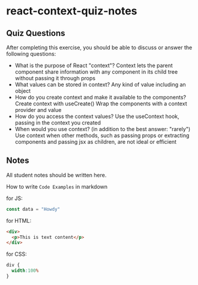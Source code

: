 # react-context-quiz-notes

## Quiz Questions

After completing this exercise, you should be able to discuss or answer the following questions:

- What is the purpose of React "context"?
Context lets the parent component share information with any component in its child tree without passing it through props
- What values can be stored in context?
Any kind of value including an object
- How do you create context and make it available to the components?
Create context with useCreate()
Wrap the components with a context provider and value
  <!-- <ContextProvider value={data}> -->
- How do you access the context values?
Use the useContext hook, passing in the context you created
- When would you use context? (in addition to the best answer: "rarely")
Use context when other methods, such as passing props or extracting components and passing jsx as children, are not ideal or efficient


## Notes

All student notes should be written here.


How to write `Code Examples` in markdown

for JS:
```javascript
const data = "Howdy"
```

for HTML:
```html
<div>
  <p>This is text content</p>
</div>
```

for CSS:
```css
div {
  width:100%
}
```
